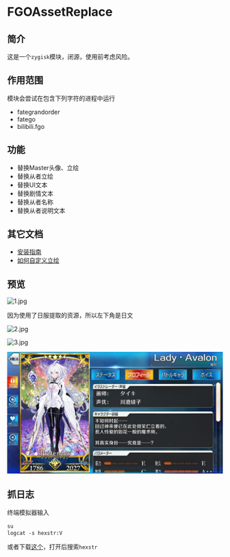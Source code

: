 # FGOAssetReplace

## 简介

这是一个`zygisk`模块，闭源，使用前考虑风险。

## 作用范围

模块会尝试在包含下列字符的进程中运行

- fategrandorder
- fatego
- bilibili.fgo

## 功能

- 替换Master头像、立绘
- 替换从者立绘
- 替换UI文本
- 替换剧情文本
- 替换从者名称
- 替换从者说明文本

## 其它文档

- [安装指南](https://github.com/hexstr/FGOAssetsModifyTool/blob/module/docs/InstallationGuide.md)
- [如何自定义立绘](https://github.com/hexstr/FGOAssetsModifyTool/blob/module/docs/HowToCustomizeFigure.md)

## 预览

![1.jpg](https://github.com/hexstr/FGOAssetsModifyTool/blob/module/imgs/1.jpg?raw=true)

因为使用了日服提取的资源，所以左下角是日文

![2.jpg](https://github.com/hexstr/FGOAssetsModifyTool/blob/module/imgs/2.jpg?raw=true)


![3.jpg](https://github.com/hexstr/FGOAssetsModifyTool/blob/module/imgs/3.jpg?raw=true)

![4.jpg](https://github.com/hexstr/FGOAssetsModifyTool/blob/module/imgs/4.jpg?raw=true)

## 抓日志

终端模拟器输入

```shell
su
logcat -s hexstr:V
```

或者下载[这个](https://f-droid.org/repo/com.dp.logcatapp_33.apk)，打开后搜索`hexstr`
